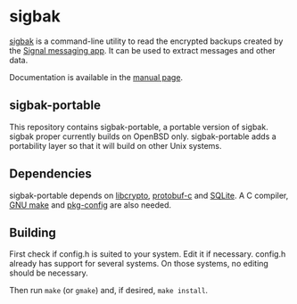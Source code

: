 sigbak
======

[sigbak][1] is a command-line utility to read the encrypted backups created by
the [Signal messaging app][2]. It can be used to extract messages and other
data.

Documentation is available in the [manual page][3].

sigbak-portable
---------------

This repository contains sigbak-portable, a portable version of sigbak. sigbak
proper currently builds on OpenBSD only. sigbak-portable adds a portability
layer so that it will build on other Unix systems.

Dependencies
------------

sigbak-portable depends on [libcrypto][4], [protobuf-c][5] and [SQLite][6]. A
C compiler, [GNU make][7] and [pkg-config][8] are also needed.

Building
--------

First check if config.h is suited to your system. Edit it if necessary.
config.h already has support for several systems. On those systems, no editing
should be necessary.

Then run `make` (or `gmake`) and, if desired, `make install`.

[1]: https://www.kariliq.nl/sigbak/
[2]: https://www.signal.org/
[3]: https://www.kariliq.nl/sigbak/manual.html
[4]: https://man.openbsd.org/crypto.3
[5]: https://github.com/protobuf-c/protobuf-c
[6]: https://www.sqlite.org/
[7]: https://www.gnu.org/software/make/
[8]: https://www.freedesktop.org/wiki/Software/pkg-config/
